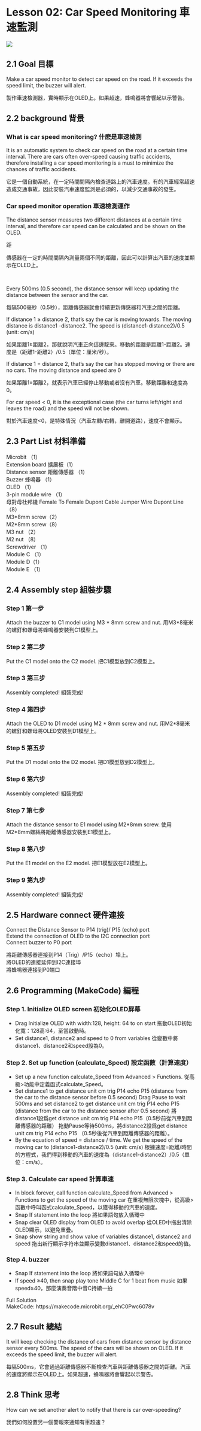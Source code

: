 # Lesson 02: Car Speed Monitoring 車速監測
![](picture/2/2_1.png)

## 2.1 Goal 目標
<P>
Make a car speed monitor to detect car speed on the road. If it exceeds the speed limit, the buzzer will alert.
<P>
<P>
製作車速檢測器，實時顯示在OLED上。如果超速，蜂鳴器將會響起以示警告。
<P>

## 2.2 background 背景

### What is car speed monitoring? 什麽是車速檢測
<P>
It is an automatic system to check car speed on the road at a certain time interval. There are cars often over-speed causing traffic accidents, therefore installing a car speed monitoring is a must to minimize the chances of traffic accidents.
<P>
<P>
它是一個自動系統，在一定時間間隔內檢查道路上的汽車速度。有的汽車經常超速造成交通事故，因此安裝汽車速度監測是必須的，以減少交通事故的發生。
<P>

### Car speed monitor operation 車速檢測運作
<P>
The distance sensor measures two different distances at a certain time interval, and therefore car speed can be calculated and be shown on the OLED.
<P>
<P>
距<P>傳感器在一定的時間間隔內測量兩個不同的距離，因此可以計算出汽車的速度並顯示在OLED上。
<P><BR>
<P>
Every 500ms (0.5 second), the distance sensor will keep updating the distance between the sensor and the car.
<P>
<P>
每隔500毫秒（0.5秒），距離傳感器就會持續更新傳感器和汽車之間的距離。
<P>
<P>
If distance 1 ≥ distance 2, that’s say the car is moving towards. The moving distance is distance1 -distance2. The speed is (distance1-distance2)/0.5 (unit: cm/s)
<P>
<P>
如果距離1≥距離2，那就說明汽車正向這邊駛來。移動的距離是距離1-距離2。速度是（距離1-距離2）/0.5（單位：厘米/秒）。
<P>
<P>
If distance 1 = distance 2, that’s say the car has stopped moving or there are no cars. The moving distance and speed are 0
<P>
<P>
如果距離1=距離2，就表示汽車已經停止移動或者沒有汽車。移動距離和速度為0。
<P>
<P>
For car speed < 0, it is the exceptional case (the car turns left/right and leaves the road) and the speed will not be shown.
<P>
<P>
對於汽車速度<0，是特殊情況（汽車左轉/右轉，離開道路），速度不會顯示。
<P>

## 2.3 Part List 材料準備
<P>
Microbit （1）<BR>
Extension board 擴展板（1）<BR>
Distance sensor 距離傳感器 （1）<BR>
Buzzer 蜂鳴器 （1）<BR>
OLED （1）<BR>
3-pin module wire （1）<BR>
母對母杜邦綫 Female To Female Dupont Cable Jumper Wire Dupont Line （8）<BR>
M3*8mm screw（2）<BR>
M2*8mm screw（8）<BR>
M3 nut （2）<BR>
M2 nut （8）<BR>
Screwdriver （1）<BR>
Module C （1）<BR>
Module D（1）<BR>
Module E （1）<BR>
<P>

## 2.4 Assembly step 組裝步驟
### Step 1 第一步
<P>
Attach the buzzer to C1 model using M3 * 8mm screw and nut. 用M3*8毫米的螺釘和螺母將蜂鳴器安裝到C1模型上。
<P>

### Step 2 第二步
<P>
Put the C1 model onto the C2 model. 把C1模型放到C2模型上。
<P>

### Step 3 第三步
<P>
Assembly completed! 組裝完成!
<P>

### Step 4 第四步
<P>
Attach the OLED to D1 model using M2 * 8mm screw and nut. 用M2*8毫米的螺釘和螺母將OLED安裝到D1模型上。
<P>

### Step 5 第五步
<P>
Put the D1 model onto the D2 model. 把D1模型放到D2模型上。
<P>

### Step 6 第六步
<P>
Assembly completed! 組裝完成!
<P>

### Step 7 第七步
<P>
Attach the distance sensor to E1 model using M2*8mm screw. 使用M2*8mm螺絲將距離傳感器安裝到E1模型上。
<P>

### Step 8 第八步
<P>
Put the E1 model on the E2 model. 把E1模型放在E2模型上。
<P>

### Step 9 第九步
<P>
Assembly completed! 組裝完成!
<P>

## 2.5 Hardware connect 硬件連接
<P>
Connect the Distance Sensor to P14 (trig)/ P15 (echo) port <BR>
Extend the connection of OLED to the I2C connection port <BR>
Connect buzzer to P0 port <BR>
<P>
<P>
將距離傳感器連接到P14（Trig）/P15（echo）埠上。<BR>
將OLED的連接延伸到I2C連接埠<BR>
將蜂鳴器連接到P0端口<BR>
<P>


## 2.6 Programming (MakeCode) 編程
### Step 1. Initialize OLED screen 初始化OLED屏幕

+ Drag Initialize OLED with width:128, height: 64 to on start  拖動OLED初始化寬：128高:64，至當啟動時。
+ Set distance1, distance2 and speed to 0 from variables 從變數中將distance1、distance2和speed設為0。

### Step 2. Set up function (calculate_Speed) 設定函數（計算速度）
+ Set up a new function calculate_Speed from Advanced > Functions.  從高級>功能中定義函式calculate_Speed。
+ Set distance1 to get distance unit cm trig P14 echo P15 (distance from the car to the distance sensor before 0.5 second) Drag Pause to wait 500ms and set distance2 to get distance unit cm trig P14 echo P15 (distance from the car to the distance sensor after 0.5 second) 將distance1設爲get distance unit cm trig P14 echo P15（0.5秒前從汽車到距離傳感器的距離） 拖動Pause等待500ms，將distance2設爲get distance unit cm trig P14 echo P15 （0.5秒後從汽車到距離傳感器的距離）。
+ By the equation of speed = distance / time. We get the speed of the moving car to (distance1-distance2)/0.5 (unit: cm/s) 根據速度=距離/時間的方程式，我們得到移動的汽車的速度為（distance1-distance2）/0.5（單位：cm/s）。

### Step 3. Calculate car speed 計算車速
+ In block forever, call function calculate_Speed from Advanced > Functions to get the speed of the moving car 在重複無限次塊中，從高級>函數中呼叫函式calculate_Speed，以獲得移動的汽車的速度。
+ Snap If statement into the loop 將如果語句放入循環中
+ Snap clear OLED display from OLED to avoid overlap 從OLED中拖出清除OLED顯示，以避免重疊。
+ Snap show string and show value of variables distance1, distance2 and speed 拖出新行顯示字符串並顯示變數distance1、distance2和speed的值。


### Step 4. buzzer 
+ Snap If statement into the loop 將如果語句放入循環中
+ If speed ≥40, then snap play tone Middle C for 1 beat from music 如果speed≥40，那麼演奏音階中音C持續一拍
<P>
Full Solution<BR>
MakeCode: https://makecode.microbit.org/_ehC0Pwc6078v
<P>

## 2.7 Result 總結
<P>
It will keep checking the distance of cars from distance sensor by distance sensor every 500ms. The speed of the cars will be shown on OLED. If it exceeds the speed limit, the buzzer will alert.
<P>
<P>
每隔500ms，它會通過距離傳感器不斷檢查汽車與距離傳感器之間的距離。汽車的速度將顯示在OLED上。如果超速，蜂鳴器將會響起以示警告。
<P>

## 2.8 Think 思考
<P>
How can we set another alert to notify that there is car over-speeding?
<P>
<P>
我們如何設置另一個警報來通知有車超速？
<P>
